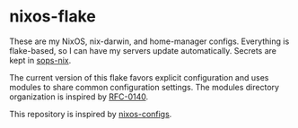# nixos-flake

These are my NixOS, nix-darwin, and home-manager configs. Everything is flake-based, 
so I can have my servers update automatically.  Secrets are kept in [sops-nix][sops-nix].

The current version of this flake favors explicit configuration and uses modules to share common
configuration settings.  The modules directory organization is inspired by [RFC-0140][rfc-0140].

This repository is inspired by [nixos-configs][nixos-configs].

[home-manager]: https://github.com/nix-community/home-manager
[rfc-0140]: https://github.com/NixOS/rfcs/pull/140
[sops-nix]: https://github.com/Mic92/sops-nix
[nixos-configs]: (https://github.com/reckenrode/nixos-configs)
